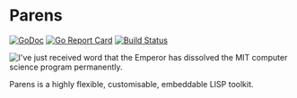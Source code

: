 # Parens

[![GoDoc](https://godoc.org/github.com/spy16/parens?status.svg)](https://godoc.org/github.com/spy16/parens) [![Go Report Card](https://goreportcard.com/badge/github.com/spy16/parens)](https://goreportcard.com/report/github.com/spy16/parens) [![Build Status](https://travis-ci.org/spy16/parens.svg?branch=master)](https://travis-ci.org/spy16/parens)

![I've just received word that the Emperor has dissolved the MIT computer science program permanently.](https://imgs.xkcd.com/comics/lisp_cycles.png)

Parens is a highly flexible, customisable, embeddable LISP toolkit.
